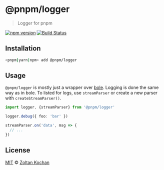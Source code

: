 # @pnpm/logger

> Logger for pnpm

<!--@shields('npm', 'travis')-->
[![npm version](https://img.shields.io/npm/v/@pnpm/logger.svg)](https://www.npmjs.com/package/@pnpm/logger) [![Build Status](https://app.travis-ci.com/pnpm/logger.svg?branch=main&status=unknown)](https://app.travis-ci.com/github/pnpm/logger)
<!--/@-->

## Installation

```sh
<pnpm|yarn|npm> add @pnpm/logger
```

## Usage

`@pnpm/logger` is mostly just a wrapper over [bole](https://www.npmjs.com/package/bole).
Logging is done the same way as in bole. To listed for logs, use `streamParser` or create
a new parser with `createStreamParser()`.

```typescript
import logger, {streamParser} from '@pnpm/logger'

logger.debug({ foo: 'bar' })

streamParser.on('data', msg => {
  // ...
})
```

## License

[MIT](./LICENSE) © [Zoltan Kochan](https://www.kochan.io/)
